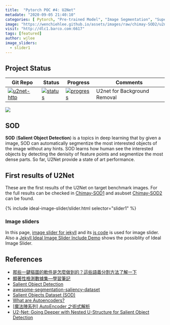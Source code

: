 ```yaml
---
title:  "Pytorch POC #4: U2Net"
metadate: "2020-09-05 21:40:10"
categories: [ Pytorch, "Pre-trained Model", "Image Segmentation", "Supervised Learning" ]
image: "https://wenchiehlee.github.io/assets/images/raw/chimay-SOD2/u2net/14.jpg.png"
visit: "http://dlc1.barco.com:6617"
tags: [featured]
author: wjlee
image_sliders:
  - slider1
---
```


## Project Status

| Git Repo                                                                                                                                         | Status                                                                                                                                                                | Progress                                                                                                                    | Comments                                                     |
|--------------------------------------------------------------------------------------------------------------------------------------------------|-----------------------------------------------------------------------------------------------------------------------------------------------------------------------|----------------------------------------------------------------------------------------------------------------------------------------|--------------------------------------------------------------|
| [![u2net-http](https://img.shields.io/badge/U2net-gray?logo=pytorch)](https://git.barco.com/users/wjlee/repos/u2net-http/browse) | [![status](https://tailab.barco.com:9443/deeplearningcomputing/u2net-http/badges/master/pipeline.svg)](https://tailab.barco.com:9443/deeplearningcomputing/u2net-http/pipelines) | [![progress](https://img.shields.io/badge/POC-red?logo=swagger)](http://dlc1.barco.com:6617) | U2net for Background Removal |


[![](http://www.plantuml.com/plantuml/uml/VLFDRjim3BxxAJJi5g136spt9jsA5UtIO2bsMNTW9SPH7OaQHJVEsu-2ciJO8JTzF_n4a_9r5c09Fhe0gVaW6mneXFRDglCn0KCm6V_s62tEc6dtjF6sYvYpkMhoqR845czzWYXBSCx7rdmPoNCQ3lJLvOW7AyGhsM_Hm0up1Ho93zXYT7DYXtowzR9fn8iMpEvCwRYPwAcPJ7v_98ROuXzpGo7rWcn--UmfgZOnTm7QybdcETRZavhpcZWWgq4TE_3hVZeOHGNEKKf4dxA5BMgPUWsmx8YxSvRFzwFxRX6avo9z6uJ1Icr7zSUNLxHY70eUs4B_WC4ytloi7dCB5iqMocQuqv3_tKKFc3VlSAtm0fB_z9fhm9pS_bpzaZ96b8egl83e0mZnWNpHZEI7jscD_AvfvoABdZH7uMaZTHhgNc4RC0eS2qwMnNHHEncJzxWtL2Vr77CY4Nr1X-c3xLgcFZhL60EzmLQbq_PdlVDKc4LTmeDczhMFn6JrBTKmynK4cckCxlqd-0S0)](http://www.plantuml.com/plantuml/uml/VLDDKzim4BtxLsolcQ43cVPEGiiq0uGCONhAPP4sjh2rKgKrYVlhAw6uk3tavlUXjwkdyNKK368DQuk--YGDMG9nGxLj3NiCQ27IhvvOqI84TtXkZ6gPOeIhAlwrR328KSOZomQrDbp3rucyTCUHlhgSyAZ4XQqC7G4UA3fB4_6UQcAzT45J-9XwMLLY91rOh21lNCtILpMRmOsplXSAyDD4upXHCrXPhFDjOCVbypaWnxqBba8o9CS1pRwV7o6X39SaEQBtKM57wLZo0WOvkD2Uitovcyox9PG-PEdxKG8gAUia_V7bbPI09g6HpVG37k7nvgbuu1OLGOVvGKARGlvtPzrIR4vmd-05UlFvDLPbGQU7S-StBXAJ55JW1RAnA2wCv4lAyERuDY-HFrBQkSYi-vGpAM77MwejiU37zTVpzJWNxcW0L-hOSVHEn70zLeoghOFhMISja7LlsFtpn8jU6vVDiFL4ge4ui3GKJJprx8b5Jk31_JPTXmN3khpDFNBTbprzS8fYF8s7W-7slKhuXeBlr8An6yIep1OQLXnDtOmZdaWvQuarJahfic5lg-l4d_wlFm00)
## SOD

**SOD** (**Salient Object Detection**) is a topics in deep learning that by given a image, SOD can automatically segmentize the most interested objects of the image without any hints. SOD learns how human see the interested objects by detecting the denisity of feature points and segmentize the most dense parts. So far, U2Net provide a state of art performance.

## First results of U2Net

These are the first results of the U2Net on target benchmark images. For the full results can be checked in [Chimay-SOD1](http://dlc.barco.com:9980/s/m6dwLSan8M97YgW) and asubset [Chimay-SOD2](http://dlc.barco.com:9980/s/MCgKtzXcqPq2r3Q) can be found.

<body>
  <!-- add slider property on _data/sliders.yml -->
  {% include ideal-image-slider/slider.html selector="slider1" %}
</body>

### Image sliders

In this page, [image slider for jekyll](https://github.com/jekylltools/jekyll-ideal-image-slider) and its [js code](https://github.com/Codeinwp/Ideal-Image-Slider-JS) is used for image slider. 
Also a [Jekyll Ideal Image Slider Include Demo](https://github.com/jekylltools/jekyll-ideal-image-slider-include/tree/gh-pages) shows the possiblity of Ideal Image Slider.


## References
* [那些一鍵摳圖的軟件是怎麼做到的？這些語義分割方法了解一下](https://www.ctolib.com/topics-139156.html)
* [顯著性檢測數據集—學習筆記](https://blog.csdn.net/studyeboy/article/details/102383922)
* [Salient Object Detection](https://github.com/ArcherFMY/Paper_Reading_List/blob/master/Image-01-Salient-Object-Detection.md?tdsourcetag=s_pctim_aiomsg)
* [awesome-segmentation-saliency-dataset](https://github.com/lartpang/awesome-segmentation-saliency-dataset)
* [Salient Objects Dataset (SOD)](https://www.elderlab.yorku.ca/resources/salient-objects-dataset-sod/)
* [What are Autoencoders?](https://medium.com/ai-academy-taiwan/what-are-autoencoders-175b474d74d1)
* [[魔法陣系列] AutoEncoder 之術式解析](https://ithelp.ithome.com.tw/articles/10206869)
* [U2-Net: Going Deeper with Nested U-Structure for Salient Object Detection](https://arxiv.org/abs/2005.09007)

  